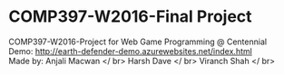 # COMP397-W2016-Final Project

COMP397-W2016-Project for Web Game Programming @ Centennial <br>
Demo: http://earth-defender-demo.azurewebsites.net/index.html <br>
 Made by:
    Anjali Macwan </ br>
    Harsh Dave </ br>
    Viranch Shah </ br>